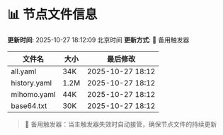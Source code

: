 # 📊 节点文件信息

**更新时间**: 2025-10-27 18:12:09 北京时间
**更新方式**: 🔄 备用触发器

| 文件名 | 大小 | 最后修改 |
|--------|------|----------|
| all.yaml | 34K | 2025-10-27 18:12 |
| history.yaml | 1.2M | 2025-10-27 18:12 |
| mihomo.yaml | 44K | 2025-10-27 18:12 |
| base64.txt | 30K | 2025-10-27 18:12 |

> 🔄 备用触发器：当主触发器失效时自动接管，确保节点文件的持续更新
